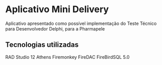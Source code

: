 # Aplicativo Mini Delivery

Aplicativo apresentado como possível implementação do Teste Técnico para Desenvolvedor Delphi, para a Pharmapele

## Tecnologias utilizadas

RAD Studio 12 Athens
Firemonkey
FireDAC
FireBirdSQL 5.0

